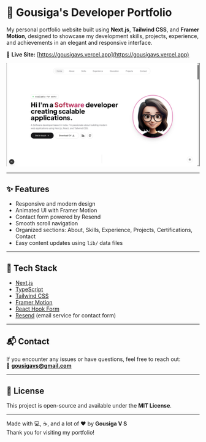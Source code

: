 # 💼 Gousiga's Developer Portfolio

My personal portfolio website built using **Next.js**, **Tailwind CSS**, and **Framer Motion**, designed to showcase my development skills, projects, experience, and achievements in an elegant and responsive interface.

🔗 **Live Site:** [https://gousigavs.vercel.app](https://gousigavs.vercel.app)

![Portfolio Preview](./public/images/portfolio.webp)

---

## ✨ Features

- Responsive and modern design
- Animated UI with Framer Motion
- Contact form powered by Resend
- Smooth scroll navigation
- Organized sections: About, Skills, Experience, Projects, Certifications, Contact
- Easy content updates using `lib/` data files

---

## 🔧 Tech Stack

- [Next.js](https://nextjs.org/)
- [TypeScript](https://www.typescriptlang.org/)
- [Tailwind CSS](https://tailwindcss.com/)
- [Framer Motion](https://www.framer.com/motion/)
- [React Hook Form](https://react-hook-form.com/)
- [Resend](https://resend.com/) (email service for contact form)

---

## 📬 Contact

If you encounter any issues or have questions, feel free to reach out:  
📧 **gousigavs@gmail.com**

---

## 📄 License

This project is open-source and available under the **MIT License**.

---

Made with 💻, ☕, and a lot of ❤️ by **Gousiga V S**  
Thank you for visiting my portfolio!
